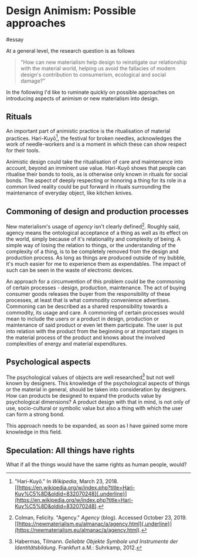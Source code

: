 # Design Animism: Possible approaches

#essay

At a general level, the research question is as follows

> "How can new materialism help design to reinstigate our relationship with the material world, helping us avoid the fallacies of modern design's contribution to consumerism, ecological and social damage?"

In the following I'd like to ruminate quickly on possible approaches on introducing aspects of animism or new materialism into design.

## Rituals

An important part of animistic practice is the ritualisation of material practices. Hari-Kuyō[^1], the festival for broken needles, acknowledges the work of needle-workers and is a moment in which these can show respect for their tools.

Animistic design could take the ritualisation of care and maintenance into account, beyond an imminent use value. Hari-Kuyō shows that people can ritualise their bonds to tools, as is otherwise only known in rituals for social bonds. The aspect of deeply respecting or honoring a thing for its role in a common lived reality could be put forward in rituals surrounding the maintenance of everyday object, like kitchen knives.

## Commoning of design and production processes

New materialism's usage of *agency* isn't clearly defined[^2]. Roughly said, agency means the ontological acceptance of a thing as well as its effect on the world, simply because of it's relationality and complexity of being. A simple way of losing the relation to things, or the understanding of the complexity of a thing, is to be completely removed from the design and production process. As long as things are produced outside of my bubble, it's much easier for me to experience them as expendables. The impact of such can be seen in the waste of electronic devices.

An approach for a circumvention of this problem could be the commoning of certain processes - design, production, maintenance. The act of buying consumer goods releases the buyer from the responsibility of these processes, at least that is what commodity convenience advertises. Commoning can be described as a shared responsibility towards a commodity, its usage and care. A commoning of certain processes would mean to include the users or a product in design, production or maintenance of said product or even let them participate. The user is put into relation with the product from the beginning or at important stages in the material process of the product and knows about the involved complexities of energy and material expenditures.

## Psychological aspects

The psychological values of objects are well researched[^3] but not well known by designers. This knowledge of the psychological aspects of things or the material in general, should be taken into consideration by designers. How can products be designed to expand the products value by psychological dimensions? A product design with that in mind, is not only of use, socio-cultural or symbolic value but also a thing with which the user can form a strong bond.

This approach needs to be expanded, as soon as I have gained some more knowledge in this field.

## Speculation: All things have rights

What if all the things would have the same rights as human people, would?

[^1]: "Hari-Kuyō." In *Wikipedia*, March 23, 2018. [[https://en.wikipedia.org/w/index.php?title=Hari-Kuy%C5%8D&oldid=832070248]{.underline}](https://en.wikipedia.org/w/index.php?title=Hari-Kuy%C5%8D&oldid=832070248).

[^2]: Colman, Felicity. "Agency." *Agency* (blog). Accessed October 23, 2019. [[https://newmaterialism.eu/almanac/a/agency.html]{.underline}](https://newmaterialism.eu/almanac/a/agency.html).

[^3]: Habermas, Tilmann. *Geliebte Objekte Symbole und Instrumente der Identitätsbildung*. Frankfurt a.M.: Suhrkamp, 2012.
